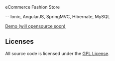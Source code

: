 eCommerce Fashion Store

-- Ionic, AngularJS, SpringMVC, Hibernate, MySQL

<a href="http://101.200.189.57:9090/mobistore/demo" target="_blank">Demo (will opensource soon)</a>

## Licenses

All source code is licensed under the [GPL License](LICENSE.md).
